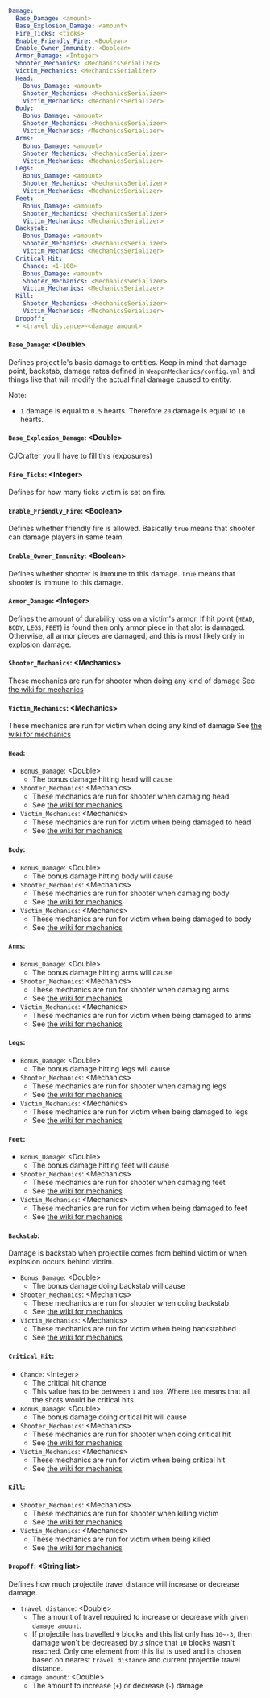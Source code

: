 ```yaml
Damage:
  Base_Damage: <amount>
  Base_Explosion_Damage: <amount>
  Fire_Ticks: <ticks>
  Enable_Friendly_Fire: <Boolean>
  Enable_Owner_Immunity: <Boolean>
  Armor_Damage: <Integer>
  Shooter_Mechanics: <MechanicsSerializer>
  Victim_Mechanics: <MechanicsSerializer>
  Head:
    Bonus_Damage: <amount>
    Shooter_Mechanics: <MechanicsSerializer>
    Victim_Mechanics: <MechanicsSerializer>
  Body:
    Bonus_Damage: <amount>
    Shooter_Mechanics: <MechanicsSerializer>
    Victim_Mechanics: <MechanicsSerializer>
  Arms:
    Bonus_Damage: <amount>
    Shooter_Mechanics: <MechanicsSerializer>
    Victim_Mechanics: <MechanicsSerializer>
  Legs:
    Bonus_Damage: <amount>
    Shooter_Mechanics: <MechanicsSerializer>
    Victim_Mechanics: <MechanicsSerializer>
  Feet:
    Bonus_Damage: <amount>
    Shooter_Mechanics: <MechanicsSerializer>
    Victim_Mechanics: <MechanicsSerializer>
  Backstab:
    Bonus_Damage: <amount>
    Shooter_Mechanics: <MechanicsSerializer>
    Victim_Mechanics: <MechanicsSerializer>
  Critical_Hit:
    Chance: <1-100>
    Bonus_Damage: <amount>
    Shooter_Mechanics: <MechanicsSerializer>
    Victim_Mechanics: <MechanicsSerializer>
  Kill:
    Shooter_Mechanics: <MechanicsSerializer>
    Victim_Mechanics: <MechanicsSerializer>
  Dropoff:
  - <travel distance>~<damage amount>
```

#### `Base_Damage`: \<Double\>
Defines projectile's basic damage to entities. Keep in mind that damage point,
backstab, damage rates defined in `WeaponMechanics/config.yml` and things like that
will modify the actual final damage caused to entity.

Note:
* `1` damage is equal to `0.5` hearts. Therefore `20` damage is equal to `10` hearts.

#### `Base_Explosion_Damage`: \<Double\>
CJCrafter you'll have to fill this (exposures)

#### `Fire_Ticks`: \<Integer\>
Defines for how many ticks victim is set on fire.

#### `Enable_Friendly_Fire`: \<Boolean\>
Defines whether friendly fire is allowed. Basically `true` means that
shooter can damage players in same team.

#### `Enable_Owner_Immunity`: \<Boolean\>
Defines whether shooter is immune to this damage. `True` means that
shooter is immune to this damage.

#### `Armor_Damage`: \<Integer\>
Defines the amount of durability loss on a victim's armor.
If hit point (`HEAD`, `BODY`, `LEGS`, `FEET`) is found then only armor piece in that slot is damaged.
Otherwise, all armor pieces are damaged, and this is most likely only in explosion damage.

#### `Shooter_Mechanics`: \<Mechanics\>
These mechanics are run for shooter when doing any kind of damage
See [the wiki for mechanics](General.md#mechanics)

#### `Victim_Mechanics`: \<Mechanics\>
These mechanics are run for victim when doing any kind of damage
See [the wiki for mechanics](General.md#mechanics)

#### `Head`:

* `Bonus_Damage`: \<Double\>
  * The bonus damage hitting head will cause
* `Shooter_Mechanics`: \<Mechanics\>
  * These mechanics are run for shooter when damaging head
  * See [the wiki for mechanics](General.md#mechanics)
* `Victim_Mechanics`: \<Mechanics\>
  * These mechanics are run for victim when being damaged to head
  * See [the wiki for mechanics](General.md#mechanics)

#### `Body`:

* `Bonus_Damage`: \<Double\>
  * The bonus damage hitting body will cause
* `Shooter_Mechanics`: \<Mechanics\>
  * These mechanics are run for shooter when damaging body
  * See [the wiki for mechanics](General.md#mechanics)
* `Victim_Mechanics`: \<Mechanics\>
  * These mechanics are run for victim when being damaged to body
  * See [the wiki for mechanics](General.md#mechanics)

#### `Arms`:

* `Bonus_Damage`: \<Double\>
  * The bonus damage hitting arms will cause
* `Shooter_Mechanics`: \<Mechanics\>
  * These mechanics are run for shooter when damaging arms
  * See [the wiki for mechanics](General.md#mechanics)
* `Victim_Mechanics`: \<Mechanics\>
  * These mechanics are run for victim when being damaged to arms
  * See [the wiki for mechanics](General.md#mechanics)

#### `Legs`:

* `Bonus_Damage`: \<Double\>
  * The bonus damage hitting legs will cause
* `Shooter_Mechanics`: \<Mechanics\>
  * These mechanics are run for shooter when damaging legs
  * See [the wiki for mechanics](General.md#mechanics)
* `Victim_Mechanics`: \<Mechanics\>
  * These mechanics are run for victim when being damaged to legs
  * See [the wiki for mechanics](General.md#mechanics)

#### `Feet`:

* `Bonus_Damage`: \<Double\>
  * The bonus damage hitting feet will cause
* `Shooter_Mechanics`: \<Mechanics\>
  * These mechanics are run for shooter when damaging feet
  * See [the wiki for mechanics](General.md#mechanics)
* `Victim_Mechanics`: \<Mechanics\>
  * These mechanics are run for victim when being damaged to feet
  * See [the wiki for mechanics](General.md#mechanics)

#### `Backstab`:
Damage is backstab when projectile comes from behind victim or
when explosion occurs behind victim.

* `Bonus_Damage`: \<Double\>
  * The bonus damage doing backstab will cause
* `Shooter_Mechanics`: \<Mechanics\>
  * These mechanics are run for shooter when doing backstab
  * See [the wiki for mechanics](General.md#mechanics)
* `Victim_Mechanics`: \<Mechanics\>
  * These mechanics are run for victim when being backstabbed
  * See [the wiki for mechanics](General.md#mechanics)

#### `Critical_Hit`:

* `Chance`: \<Integer\>
  * The critical hit chance
  * This value has to be between `1` and `100`. Where `100` means that
    all the shots would be critical hits.
* `Bonus_Damage`: \<Double\>
  * The bonus damage doing critical hit will cause
* `Shooter_Mechanics`: \<Mechanics\>
  * These mechanics are run for shooter when doing critical hit
  * See [the wiki for mechanics](General.md#mechanics)
* `Victim_Mechanics`: \<Mechanics\>
  * These mechanics are run for victim when being critical hit
  * See [the wiki for mechanics](General.md#mechanics)

#### `Kill`:

* `Shooter_Mechanics`: \<Mechanics\>
  * These mechanics are run for shooter when killing victim
  * See [the wiki for mechanics](General.md#mechanics)
* `Victim_Mechanics`: \<Mechanics\>
  * These mechanics are run for victim when being killed
  * See [the wiki for mechanics](General.md#mechanics)

#### `Dropoff`: \<String list\>
Defines how much projectile travel distance will increase or decrease damage.

* `travel distance`: \<Double\>
  * The amount of travel required to increase or decrease with given `damage amount`.
  * If projectile has travelled `9` blocks and this list only has `10~-3`, then
    damage won't be decreased by `3` since that `10` blocks wasn't reached.
    Only one element from this list is used and its chosen based on nearest
    `travel distance` and current projectile travel distance.
* `damage amount`: \<Double\>
  * The amount to increase (`+`) or decrease (`-`) damage